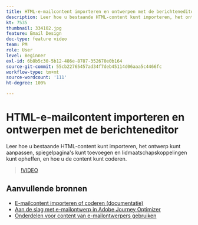 ```yaml
---
title: HTML-e-mailcontent importeren en ontwerpen met de berichteneditor
description: Leer hoe u bestaande HTML-content kunt importeren, het ontwerp kunt aanpassen, spiegelpagina's kunt toevoegen en lidmaatschapskoppelingen kunt opheffen, en hoe u de content kunt coderen.
kt: 7535
thumbnail: 334102.jpg
feature: Email Design
doc-type: feature video
team: PM
role: User
level: Beginner
exl-id: 6b8b5c30-5b12-486e-8787-352670e0b164
source-git-commit: 55cb22765457ad34f7deb45114d06aaa5c4466fc
workflow-type: tm+mt
source-wordcount: '111'
ht-degree: 100%

---
```


# HTML-e-mailcontent importeren en ontwerpen met de berichteneditor

Leer hoe u bestaande HTML-content kunt importeren, het ontwerp kunt aanpassen, spiegelpagina&#39;s kunt toevoegen en lidmaatschapskoppelingen kunt opheffen, en hoe u de content kunt coderen.

>[!VIDEO](https://video.tv.adobe.com/v/334102?quality=12)

## Aanvullende bronnen

* [E-mailcontent importeren of coderen (documentatie)](https://experienceleague.adobe.com/docs/journey-optimizer/using/create-messages/email-designer/existing-content.html?lang=nl)
* [Aan de slag met e-mailontwerp in Adobe Journey Optimizer](https://experienceleague.adobe.com/docs/journey-optimizer/using/create-messages/email-designer/design-emails.html?lang=nl)
* [Onderdelen voor content van e-mailontwerpers gebruiken](https://experienceleague.adobe.com/docs/journey-optimizer/using/create-messages/email-designer/design-emails.html)
